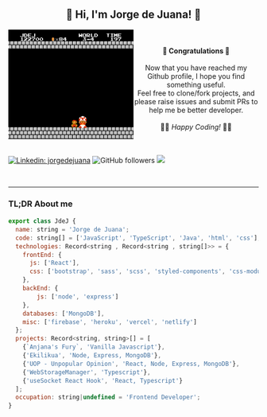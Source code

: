<div align="center">
	<h2> 🖖 Hi, I'm Jorge de Juana! 👋</h2>
</div>



<img src="https://github.com/JdeJ/JdeJ/blob/master/gifs/bigMario.gif" alt="Welcome Mario message!" width="50%" align="left"/>
<div align="right">
	<div align="center">
		<br><br>🎉<b> Congratulations </b> 🎉<br><br>
		Now that you have reached my Github profile, I hope you find something useful.<br>
		Feel free to clone/fork projects, and please raise issues and submit PRs to help me be better developer. <br><br>
		👩‍💻<i> Happy Coding! </i>👨‍💻<br><br>
		<br clear="right"/>
	</div>
</div>

[![Linkedin: jorgedejuana](https://img.shields.io/badge/-JdeJ-blue?style=flat-square&logo=Linkedin&logoColor=white&link=https://www.linkedin.com/in/jorgedejuana/)](https://www.linkedin.com/in/jorgedejuana/)
![GitHub followers](https://img.shields.io/github/followers/JdeJ?label=Follow&style=social)
[![](https://img.shields.io/badge/email-jorgedjuana%40gmail.com-red)](mailto:jorgedjuana@gmail.com)

<br clear="left"/>

---

### TL;DR About me
```js
export class JdeJ {
  name: string = 'Jorge de Juana';
  code: string[] = ['JavaScript', 'TypeScript', 'Java', 'html', 'css'];
  technologies: Record<string , Record<string , string[]>> = {
    frontEnd: {
      js: ['React'],
      css: ['bootstrap', 'sass', 'scss', 'styled-components', 'css-modules']
    },
    backEnd: {
        js: ['node', 'express']
    },
    databases: ['MongoDB'],
    misc: ['firebase', 'heroku', 'vercel', 'netlify']
  };
  projects: Record<string, string>[] = [
    {`Anjana's Fury`, 'Vanilla Javascript'},
    {'Ekilikua', 'Node, Express, MongoDB'},
    {'UOP - Unpopular Opinion', 'React, Node, Express, MongoDB'},
    {'WebStorageManager', 'Typescript'},
    {'useSocket React Hook', 'React, Typescript'}
  ];
  occupation: string|undefined = 'Frontend Developer';
}
```
